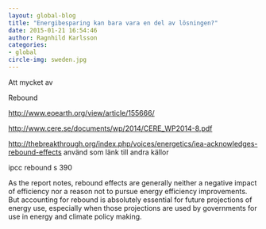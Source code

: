 ```yaml
---
layout: global-blog
title: "Energibesparing kan bara vara en del av lösningen?"
date: 2015-01-21 16:54:46
author: Ragnhild Karlsson
categories:
- global
circle-img: sweden.jpg
---
```


Att mycket av 

Rebound

http://www.eoearth.org/view/article/155666/

http://www.cere.se/documents/wp/2014/CERE_WP2014-8.pdf

http://thebreakthrough.org/index.php/voices/energetics/iea-acknowledges-rebound-effects använd som länk till andra källor 	

ipcc rebound s 390

 As the report notes, rebound effects are generally neither a negative impact of efficiency nor a reason not to pursue energy efficiency improvements. But accounting for rebound is absolutely essential for future projections of energy use, especially when those projections are used by governments for use in energy and climate policy making.
